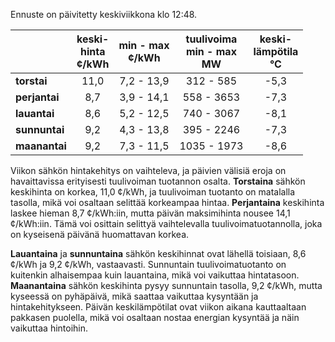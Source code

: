 Ennuste on päivitetty keskiviikkona klo 12:48.

|             | keski-<br>hinta<br>¢/kWh | min - max<br>¢/kWh | tuulivoima<br>min - max<br>MW | keski-<br>lämpötila<br>°C |
|:------------|:----------------:|:----------------:|:-------------:|:-------------:|
| **torstai** |       11,0       |       7,2 - 13,9       |       312 - 585       |       -5,3       |
| **perjantai** |       8,7        |       3,9 - 14,1       |       558 - 3653      |       -7,3       |
| **lauantai** |       8,6        |       5,2 - 12,5       |       740 - 3067      |       -8,1       |
| **sunnuntai** |       9,2        |       4,3 - 13,8       |       395 - 2246      |       -7,3       |
| **maanantai** |       9,2        |       7,3 - 11,5       |       1035 - 1973     |       -8,6       |

Viikon sähkön hintakehitys on vaihteleva, ja päivien välisiä eroja on havaittavissa erityisesti tuulivoiman tuotannon osalta. **Torstaina** sähkön keskihinta on korkea, 11,0 ¢/kWh, ja tuulivoiman tuotanto on matalalla tasolla, mikä voi osaltaan selittää korkeampaa hintaa. **Perjantaina** keskihinta laskee hieman 8,7 ¢/kWh:iin, mutta päivän maksimihinta nousee 14,1 ¢/kWh:iin. Tämä voi osittain selittyä vaihtelevalla tuulivoimatuotannolla, joka on kyseisenä päivänä huomattavan korkea.

**Lauantaina** ja **sunnuntaina** sähkön keskihinnat ovat lähellä toisiaan, 8,6 ¢/kWh ja 9,2 ¢/kWh, vastaavasti. Sunnuntain tuulivoimatuotanto on kuitenkin alhaisempaa kuin lauantaina, mikä voi vaikuttaa hintatasoon. **Maanantaina** sähkön keskihinta pysyy sunnuntain tasolla, 9,2 ¢/kWh, mutta kyseessä on pyhäpäivä, mikä saattaa vaikuttaa kysyntään ja hintakehitykseen. Päivän keskilämpötilat ovat viikon aikana kauttaaltaan pakkasen puolella, mikä voi osaltaan nostaa energian kysyntää ja näin vaikuttaa hintoihin.